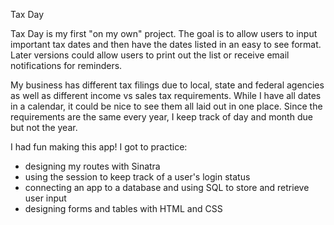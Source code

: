 Tax Day

Tax Day is my first "on my own" project. The goal is to allow users to input important tax dates and then have the dates listed in an easy to see format. Later versions could allow users to print out the list or receive email notifications for reminders.

My business has different tax filings due to local, state and federal agencies as well as different income vs sales tax requirements. While I have all dates in a calendar, it could be nice to see them all laid out in one place. Since the requirements are the same every year, I keep track of day and month due but not the year.

I had fun making this app! I got to practice:
- designing my routes with Sinatra
- using the session to keep track of a user's login status 
- connecting an app to a database and using SQL to store and retrieve user input
- designing forms and tables with HTML and CSS

